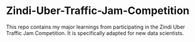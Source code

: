 # Zindi-Uber-Traffic-Jam-Competition

This repo contains my major learnings from participating in the Zindi Uber Traffic Jam Competition. It is specifically adapted for new data scientists.

